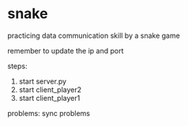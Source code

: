 # snake
practicing data communication skill by a snake game


remember to update the ip and port

steps:
  1. start server.py
  2. start client_player2
  3. start client_player1


problems:
  sync problems
